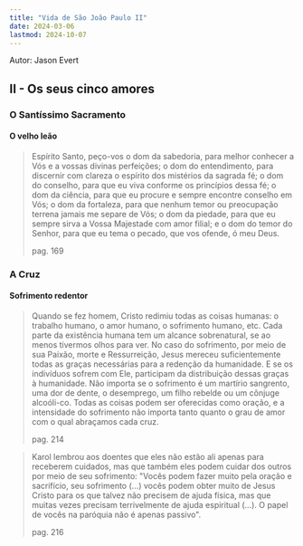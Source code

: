 ```yaml
---
title: "Vida de São João Paulo II"
date: 2024-03-06
lastmod: 2024-10-07
---
```

Autor: Jason Evert
## II - Os seus cinco amores

### O Santíssimo Sacramento
#### O velho leão
> Espírito Santo, peço-vos o dom da sabedoria, para melhor conhecer a Vós e a vossas divinas perfeições; o dom do entendimento, para discernir com clareza o espírito dos mistérios da sagrada fé; o dom do conselho, para que eu viva conforme os princípios dessa fé; o dom da ciência, para que eu procure e sempre encontre conselho em Vós; o dom da fortaleza, para que nenhum temor ou preocupação terrena jamais me separe de Vós; o dom da piedade, para que eu sempre sirva a Vossa Majestade com amor filial; e o dom do temor do Senhor, para que eu tema o pecado, que vos ofende, ó meu Deus.
>
> pag. 169
### A Cruz
#### Sofrimento redentor
> Quando se fez homem, Cristo redimiu todas as coisas humanas: o trabalho humano, o amor humano, o sofrimento humano, etc. Cada parte da existência humana tem um alcance sobrenatural, se ao menos tivermos olhos para ver. No caso do sofrimento, por meio de sua Paixão, morte e Ressurreição, Jesus mereceu suficientemente todas as graças necessárias para a redenção da humanidade. E se os indivíduos sofrem com Ele, participam da distribuição dessas graças à humanidade. Não importa se o sofrimento é um martírio sangrento, uma dor de dente, o desemprego, um filho rebelde ou um cônjuge alcoóli-co. Todas as coisas podem ser oferecidas como oração, e a intensidade do sofrimento não importa tanto quanto o grau de amor com o qual abraçamos cada cruz.
>
> pag. 214

> Karol lembrou aos doentes que eles não estão ali apenas para receberem cuidados, mas que também eles podem cuidar dos outros por meio de seu sofrimento: "Vocês podem fazer muito pela oração e sacrifício, seu sofrimento (...) vocês podem obter muito de Jesus Cristo para os que talvez não precisem de ajuda física, mas que muitas vezes precisam terrivelmente de ajuda espiritual (...). O papel de vocês na paróquia não é apenas passivo".
>
> pag. 216
